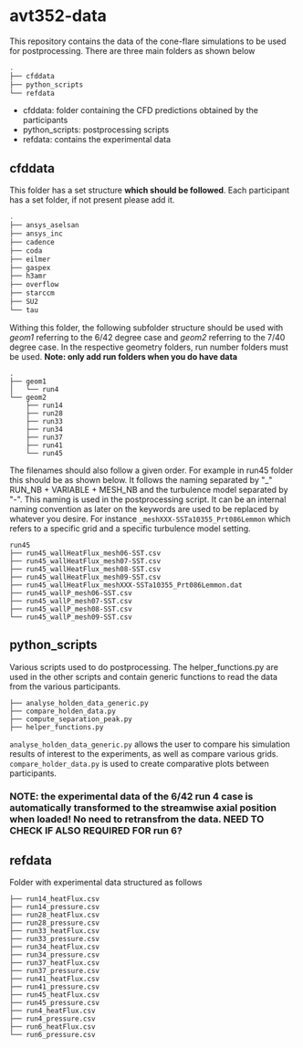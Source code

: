 # avt352-data

This repository contains the data of the cone-flare simulations to be used for postprocessing. There are three main folders as shown below

```bash
.
├── cfddata
├── python_scripts
└── refdata
```

- cfddata: folder containing the CFD predictions obtained by the participants
- python_scripts: postprocessing scripts
- refdata: contains the experimental data

## cfddata
This folder has a set structure **which should be followed**. Each participant has a set folder, if not present please add it. 

```bash
.
├── ansys_aselsan
├── ansys_inc
├── cadence
├── coda
├── eilmer
├── gaspex
├── h3amr
├── overflow
├── starccm
├── SU2
└── tau
```

Withing this folder, the following subfolder structure should be used with *geom1* referring to the 6/42 degree case and *geom2* referring to the 7/40 degree case. In the respective geometry folders, run number folders must be used. **Note: only add run folders when you do have data**

```
.
├── geom1
│   └── run4
└── geom2
    ├── run14
    ├── run28
    ├── run33
    ├── run34
    ├── run37
    ├── run41
    └── run45
```

The filenames should also follow a given order. For example in run45 folder this should be as shown below. It follows the naming separated by "_" RUN_NB  + VARIABLE +  MESH_NB  and the turbulence model separated by "-".  This naming is used in the postprocessing script. It can be an internal naming convention as later on the keywords are used to be replaced by whatever you desire. For instance ```_meshXXX-SSTa10355_Prt086Lemmon``` which refers to a specific grid and a specific turbulence model setting.

```
run45
├── run45_wallHeatFlux_mesh06-SST.csv
├── run45_wallHeatFlux_mesh07-SST.csv
├── run45_wallHeatFlux_mesh08-SST.csv
├── run45_wallHeatFlux_mesh09-SST.csv
├── run45_wallHeatFlux_meshXXX-SSTa10355_Prt086Lemmon.dat
├── run45_wallP_mesh06-SST.csv
├── run45_wallP_mesh07-SST.csv
├── run45_wallP_mesh08-SST.csv
└── run45_wallP_mesh09-SST.csv
```

## python_scripts
Various scripts used to do postprocessing. The helper_functions.py are used in the other scripts and contain generic functions to read the data from the various participants.

```python_scripts/
├── analyse_holden_data_generic.py
├── compare_holden_data.py
├── compute_separation_peak.py
├── helper_functions.py
```

```analyse_holden_data_generic.py``` allows the user to compare his simulation results of interest to the experiments, as well as compare various grids. 
```compare_holder_data.py``` is used to create comparative plots between participants.

### NOTE: **the experimental data of the 6/42 run 4 case is automatically transformed to the streamwise axial position when loaded! No need to retransfrom the data. NEED TO CHECK IF ALSO REQUIRED FOR run 6?**


## refdata
Folder with experimental data structured as follows

```refdata/
├── run14_heatFlux.csv
├── run14_pressure.csv
├── run28_heatFlux.csv
├── run28_pressure.csv
├── run33_heatFlux.csv
├── run33_pressure.csv
├── run34_heatFlux.csv
├── run34_pressure.csv
├── run37_heatFlux.csv
├── run37_pressure.csv
├── run41_heatFlux.csv
├── run41_pressure.csv
├── run45_heatFlux.csv
├── run45_pressure.csv
├── run4_heatFlux.csv
├── run4_pressure.csv
├── run6_heatFlux.csv
└── run6_pressure.csv
```